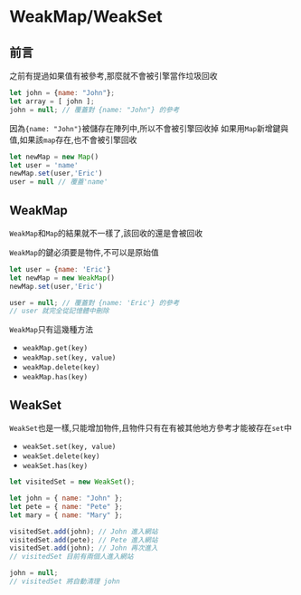 # WeakMap/WeakSet

## 前言

之前有提過如果值有被參考,那麼就不會被引擎當作垃圾回收

```js {.line-numbers}
let john = {name: "John"};
let array = [ john ];
john = null; // 覆蓋對 {name: "John"} 的參考
```

因為`{name: "John"}`被儲存在陣列中,所以不會被引擎回收掉
如果用`Map`新增鍵與值,如果該`map`存在,也不會被引擎回收

```js {.line-numbers}
let newMap = new Map()
let user = 'name'
newMap.set(user,'Eric')
user = null // 覆蓋'name'
```

## WeakMap

`WeakMap`和`Map`的結果就不一樣了,該回收的還是會被回收

`WeakMap`的鍵必須要是物件,不可以是原始值

```js {.line-numbers}
let user = {name: 'Eric'}
let newMap = new WeakMap()
newMap.set(user,'Eric')

user = null; // 覆蓋對 {name: 'Eric'} 的參考
// user 就完全從記憶體中刪除
```

`WeakMap`只有這幾種方法

- `weakMap.get(key)`
- `weakMap.set(key, value)`
- `weakMap.delete(key)`
- `weakMap.has(key)`

## WeakSet

`WeakSet`也是一樣,只能增加物件,且物件只有在有被其他地方參考才能被存在`set`中

- `weakSet.set(key, value)`
- `weakSet.delete(key)`
- `weakSet.has(key)`

```js {.line-numbers}
let visitedSet = new WeakSet();

let john = { name: "John" };
let pete = { name: "Pete" };
let mary = { name: "Mary" };

visitedSet.add(john); // John 進入網站
visitedSet.add(pete); // Pete 進入網站
visitedSet.add(john); // John 再次進入
// visitedSet 目前有兩個人進入網站

john = null;
// visitedSet 將自動清理 john
```